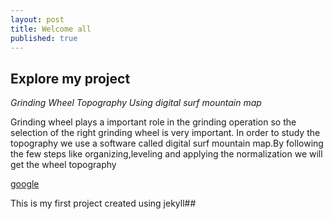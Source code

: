 ```yaml
---
layout: post
title: Welcome all
published: true
---
```

## Explore my project
_Grinding Wheel Topography Using digital surf mountain map_

Grinding wheel plays a important role in the grinding operation so the selection of the right grinding wheel is very important.
In order to study the topography  we use a software called digital surf mountain map.By following the few steps like organizing,leveling and applying the normalization we will get the wheel topography

[google](https://www.google.com/)





This is my first project
created using jekyll##
